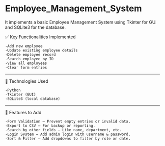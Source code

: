# Employee_Management_System
It implements a basic Employee Management System using Tkinter for GUI and SQLite3 for the database.
 
✅ Key Functionalities Implemented
```
-Add new employee
-Update existing employee details
-Delete employee record
-Search employee by ID
-View all employees
-Clear form entries
```
---

🧩 Technologies Used
```
-Python
-Tkinter (GUI)
-SQLite3 (local database)
```
---

📌  Features to Add
```
-Form Validation – Prevent empty entries or invalid data.
-Export to CSV – For backup or reporting.
-Search by other fields – Like name, department, etc.
-Login System – Add admin login with username & password.
-Sort & Filter – Add dropdowns to filter by role or date.

```
